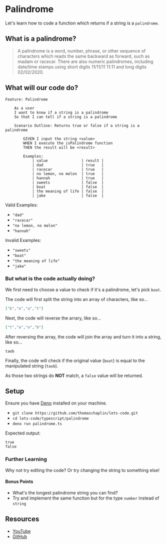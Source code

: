 # Palindrome

Let's learn how to code a function which returns if a string is a `palindrome`.

## What is a palindrome?

> A palindrome is a word, number, phrase, or other sequence of characters which
> reads the same backward as forward, such as madam or racecar. There are also
> numeric palindromes, including date/time stamps using short digits 11/11/11
> 11:11 and long digits 02/02/2020.

## What will our code do?

```gherkin
Feature: Palindrome

    As a user
    I want to know if a string is a palindrome
    So that I can tell if a string is a palindrome

    Scenario Outline: Returns true or false if a string is a palindrome

        GIVEN I input the string <value>
        WHEN I execute the isPalindrome function
        THEN the result will be <result>

        Examples:
            | value               | result |
            | dad                 | true   |
            | racecar             | true   |
            | no lemon, no melon  | true   |
            | hannah              | true   |
            | sweets              | false  |
            | boat                | false  |
            | the meaning of life | false  |
            | jake                | false  |
```

Valid Examples:

- `"dad"`
- `"racecar"`
- `"no lemon, no melon"`
- `"hannah"`

Invalid Examples:

- `"sweets"`
- `"boat"`
- `"the meaning of life"`
- `"jake"`

### But what is the code actually doing?

We first need to choose a value to check if it's a palindrome, let's pick
`boat`.

The code will first split the string into an array of characters, like so...

```json
["b","o","a","t"]
```

Next, the code will reverse the arrary, like so...

```json
["t","a","o","b"]
```

After reversing the array, the code will join the array and turn it into a
string, like so...

```
taob
```

Finally, the code will check if the original value (`boat`) is equal to the
manipulated string (`taob`).

As those two strings do **NOT** match, a `false` value will be returned.

## Setup

Ensure you have [Deno](https://deno.land/) installed on your machine.

- `git clone https://github.com/thomaschaplin/lets-code.git`
- `cd lets-code/typescript/palindrome`
- `deno run palindrome.ts`

Expected output:

```
true
false
```

### Further Learning

Why not try editing the code? Or try changing the string to something else!

#### Bonus Points

- What's the longest palindrome string you can find?
- Try and implement the same function but for the type `number` instead of
  `string`

## Resources

- [YouTube](https://www.youtube.com/watch?v=XFaHrgv_VeQ)
- [GitHub](https://github.com/thomaschaplin/lets-code/tree/master/typescript/palindrome)
